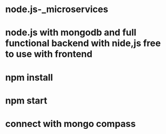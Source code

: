 # node.js-_microservices

# node.js with mongodb and full functional backend with nide,js free to use with frontend 

# npm install 
# npm start 
# connect with mongo compass

